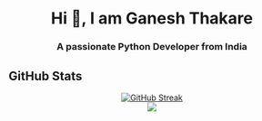 <h1 align="center"> Hi 👋, I am Ganesh Thakare </h1>
<h3 align="center"> A passionate Python Developer from India</h3>

## GitHub Stats
<div style="text-align: center">
  
[![GitHub Streak](https://streak-stats.demolab.com?user=thakareganesh&theme=onedark&date_format=M%20j%5B%2C%20Y%5D)](https://git.io/streak-stats)<br/>
![](https://komarev.com/ghpvc/?username=supersaiyangodSS&style=for-the-badge)

</div>









